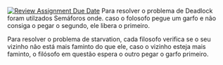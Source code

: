 [![Review Assignment Due Date](https://classroom.github.com/assets/deadline-readme-button-22041afd0340ce965d47ae6ef1cefeee28c7c493a6346c4f15d667ab976d596c.svg)](https://classroom.github.com/a/-Z5ovbbf)
Para resolver o problema de Deadlock foram utilzados Semáforos onde. caso o folosofo pegue um garfo e não consiga o pegar o segundo, ele libera o primeiro.

Para resolver o problema de starvation, cada filosofo verifica se o seu vizinho não está mais faminto do que ele, caso o vizinho esteja mais faminto, o filósofo em questão espera o outro pegar o garfo primeiro.
